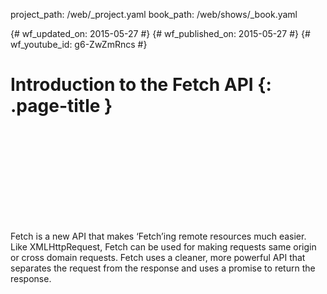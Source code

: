project_path: /web/_project.yaml book_path: /web/shows/_book.yaml

{# wf_updated_on: 2015-05-27 #} {# wf_published_on: 2015-05-27 #} {# wf_youtube_id: g6-ZwZmRncs #}

# Introduction to the Fetch API {: .page-title }

<div class="video-wrapper">
  <iframe class="devsite-embedded-youtube-video" data-video-id="g6-ZwZmRncs"
          data-autohide="1" data-showinfo="0" frameborder="0" allowfullscreen>
  </iframe>
</div>

Fetch is a new API that makes ‘Fetch’ing remote resources much easier. Like XMLHttpRequest, Fetch can be used for making requests same origin or cross domain requests. Fetch uses a cleaner, more powerful API that separates the request from the response and uses a promise to return the response.